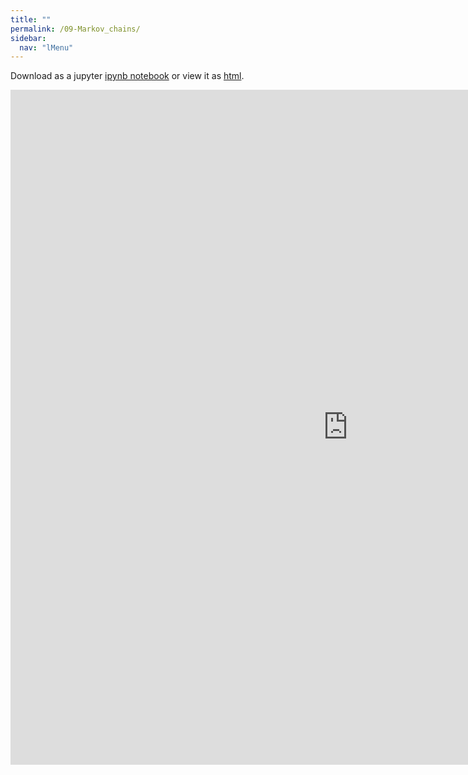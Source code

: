 ```yaml
---
title: ""
permalink: /09-Markov_chains/
sidebar:
  nav: "lMenu"
---
```


Download as a jupyter [ipynb notebook](https://datascience-intro.github.io/1MS041-2024/notebooks/09-Markov_chains.ipynb) or view it as [html](https://datascience-intro.github.io/1MS041-2024/notebooks/09-Markov_chains.html).

<iframe src="https://datascience-intro.github.io/1MS041-2024/notebooks/09-Markov_chains.html" width="1080" height="1080" frameborder="0"></iframe>

    